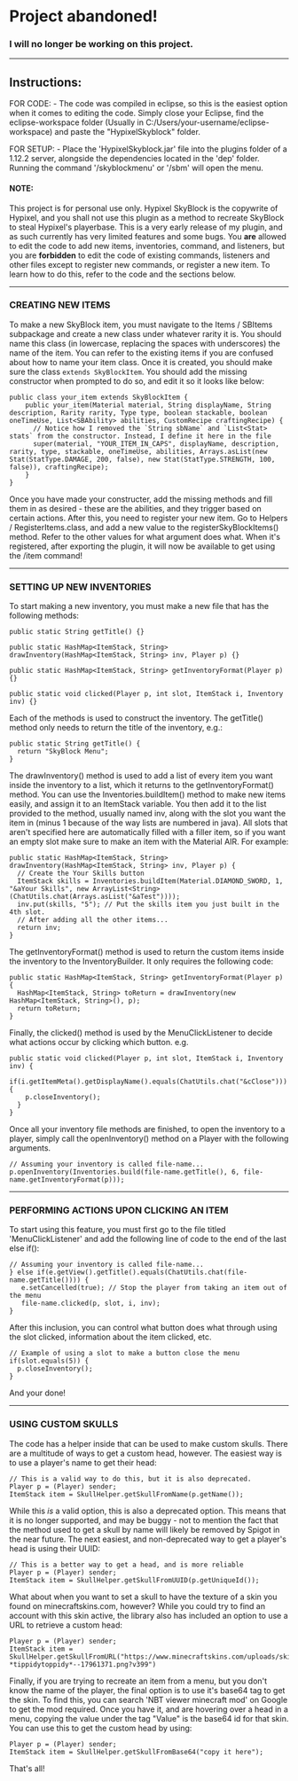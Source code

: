 # Project abandoned!
### I will no longer be working on this project.

---------------------------------------------------------------------------------
**Instructions:**
---------------------------------------------------------------------------------

  FOR CODE:
    - The code was compiled in eclipse, so this is the easiest option when it comes to editing the code. Simply close your Eclipse, find the eclipse-workspace folder (Usually in
    C:/Users/your-username/eclipse-workspace) and paste the "HypixelSkyblock" folder.
  
  FOR SETUP:
    - Place the 'HypixelSkyblock.jar' file into the plugins folder of a 1.12.2 server, alongside the dependencies located in the 'dep' folder. Running the command '/skyblockmenu' or '/sbm' will open the menu.
    
  #### NOTE:
  
  This project is for personal use only. Hypixel SkyBlock is the copywrite of Hypixel, and you shall not use this plugin as a method to recreate SkyBlock to steal
  Hypixel's playerbase. This is a very early release of my plugin, and as such currently has very limited features and some bugs.
  You **are** allowed to edit the code to add new items, inventories, command, and listeners, but you are **forbidden** to edit the code of existing commands, listeners and   other files except to register new commands, or register a new item. To learn how to do this, refer to the code and the sections below.
  
  ---------------------------------------------------------------------------------
  
  ### CREATING NEW ITEMS
  
  To make a new SkyBlock item, you must navigate to the Items / SBItems subpackage and create a new class under whatever rarity it is. You should name this class (in lowercase, replacing the spaces with underscores) the name of the item. You can refer to the existing items if you are confused about how to name your item class. Once it is created, you should make sure the class `extends SkyBlockItem`. You should add the missing constructor when prompted to do so, and edit it so it looks like below:
  
    public class your_item extends SkyBlockItem {
        public your_item(Material material, String displayName, String description, Rarity rarity, Type type, boolean stackable, boolean oneTimeUse, List<SBAbility> abilities, CustomRecipe craftingRecipe) {
          // Notice how I removed the `String sbName` and `List<Stat> stats` from the constructor. Instead, I define it here in the file
          super(material, "YOUR_ITEM_IN_CAPS", displayName, description, rarity, type, stackable, oneTimeUse, abilities, Arrays.asList(new Stat(StatType.DAMAGE, 200, false), new Stat(StatType.STRENGTH, 100, false)), craftingRecipe);
        }
    }
  
  Once you have made your constructer, add the missing methods and fill them in as desired - these are the abilities, and they trigger based on certain actions. After this, you need to register your new item. Go to Helpers / RegisterItems.class, and add a new value to the registerSkyBlockItems() method. Refer to the other values for what argument does what. When it's registered, after exporting the plugin, it will now be available to get using the /item command!
  
  ---------------------------------------------------------------------------------
  
  ### SETTING UP NEW INVENTORIES
  
  To start making a new inventory, you must make a new file that has the following methods:
  
    public static String getTitle() {}

    public static HashMap<ItemStack, String> drawInventory(HashMap<ItemStack, String> inv, Player p) {}

    public static HashMap<ItemStack, String> getInventoryFormat(Player p) {}
    
    public static void clicked(Player p, int slot, ItemStack i, Inventory inv) {}

  Each of the methods is used to construct the inventory. The getTitle() method only needs to return the title of the inventory, e.g.:
    
    public static String getTitle() {
      return "SkyBlock Menu";
    }
  
  The drawInventory() method is used to add a list of every item you want inside the inventory to a list, which it returns to the getInventoryFormat() method. You can use the Inventories.buildItem() method to make new items easily, and assign it to an ItemStack variable. You then add it to the list provided to the method, usually named inv, along with the slot you want the item in (minus 1 because of the way lists are numbered in java). All slots that aren't specified here are automatically filled with a filler item, so if you want an empty slot make sure to make an item with the Material AIR. For example:

    public static HashMap<ItemStack, String> drawInventory(HashMap<ItemStack, String> inv, Player p) {
      // Create the Your Skills button
      ItemStack skills = Inventories.buildItem(Material.DIAMOND_SWORD, 1, "&aYour Skills", new ArrayList<String>(ChatUtils.chat(Arrays.asList("&aTest"))));
      inv.put(skills, "5"); // Put the skills item you just built in the 4th slot.
      // After adding all the other items...
      return inv;
    }
    
  The getInventoryFormat() method is used to return the custom items inside the inventory to the InventoryBuilder. It only requires the following code:
    
    public static HashMap<ItemStack, String> getInventoryFormat(Player p) {
      HashMap<ItemStack, String> toReturn = drawInventory(new HashMap<ItemStack, String>(), p);
      return toReturn;
    }
    
  Finally, the clicked() method is used by the MenuClickListener to decide what actions occur by clicking which button. e.g.

    public static void clicked(Player p, int slot, ItemStack i, Inventory inv) {
      if(i.getItemMeta().getDisplayName().equals(ChatUtils.chat("&cClose"))) {
        p.closeInventory();
      }
    }

  Once all your inventory file methods are finished, to open the inventory to a player, simply call the openInventory() method on a Player with the following arguments.

    // Assuming your inventory is called file-name...
    p.openInventory(Inventories.build(file-name.getTitle(), 6, file-name.getInventoryFormat(p)));

  ---------------------------------------------------------------------------------

  ### PERFORMING ACTIONS UPON CLICKING AN ITEM

  To start using this feature, you must first go to the file titled 'MenuClickListener' and add the following line of code to the end of the last else if():
     
    // Assuming your inventory is called file-name...
    } else if(e.getView().getTitle().equals(ChatUtils.chat(file-name.getTitle()))) {
       e.setCancelled(true); // Stop the player from taking an item out of the menu
       file-name.clicked(p, slot, i, inv);
    }

  After this inclusion, you can control what button does what through using the slot clicked, information about the item clicked, etc.

    // Example of using a slot to make a button close the menu
    if(slot.equals(5)) {
      p.closeInventory();
    }

  And your done!
  
  ---------------------------------------------------------------------------------

  ### USING CUSTOM SKULLS

  The code has a helper inside that can be used to make custom skulls. There are a multitude of ways to get a custom head, however. The easiest way is to use a player's name to get their head:
  
    // This is a valid way to do this, but it is also deprecated.
    Player p = (Player) sender;
    ItemStack item = SkullHelper.getSkullFromName(p.getName());

  While this *is* a valid option, this is also a deprecated option. This means that it is no longer supported, and may be buggy - not to mention the fact that the method used to get a skull by name will likely be removed by Spigot in the near future. The next easiest, and non-deprecated way to get a player's head is using their UUID:

    // This is a better way to get a head, and is more reliable
    Player p = (Player) sender;
    ItemStack item = SkullHelper.getSkullFromUUID(p.getUniqueId());
    
  What about when you want to set a skull to have the texture of a skin you found on minecraftskins.com, however? While you could try to find an account with this skin active, the library also has included an option to use a URL to retrieve a custom head:

    Player p = (Player) sender;
    ItemStack item = SkullHelper.getSkullFromURL("https://www.minecraftskins.com/uploads/skins/2021/05/29/-*tippidytoppidy*--17961371.png?v399")

 Finally, if you are trying to recreate an item from a menu, but you don't know the name of the player, the final option is to use it's base64 tag to get the skin. To find this, you can search 'NBT viewer minecraft mod' on Google to get the mod required. Once you have it, and are hovering over a head in a menu, copying the value under the tag "Value" is the base64 id for that skin. You can use this to get the custom head by using:

    Player p = (Player) sender;
    ItemStack item = SkullHelper.getSkullFromBase64("copy it here");

 That's all!
